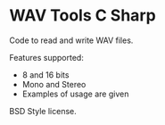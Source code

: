 # WAV Tools C Sharp
Code to read and write WAV files.

Features supported: 
  - 8 and 16 bits
  - Mono and Stereo
  - Examples of usage are given

BSD Style license.
